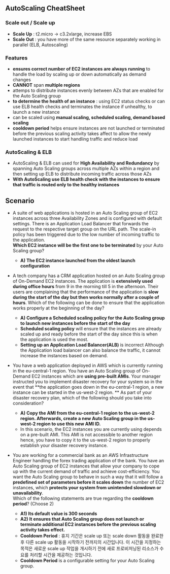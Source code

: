 ## AutoScaling CheatSheet

### Scale out / Scale up
- **Scale Up** : t2.micro -> c3.2xlarge, increase EBS
- **Scale Out** :  you have more of the same resource separately working in parallel (ELB, Autoscaling)

### Features
- **ensures correct number of EC2 instances are always running** to handle the load by scaling up or down automatically as demand changes 
- **CANNOT** span **multiple regions**
- attemps to distribute instances evenly between AZs that are enabled for the Auto Scaling group
- **to determine the health of an instance** : using EC2 status checks or can use ELB health checks and terminates the instance if unhealthy, to launch a new instance 
- can be scaled using **manual scaling, scheduled scaling, demand based scaling**
- **cooldown period** helps ensure instances are not launched or terminated before the previous scaling activity takes affect to allow the newly launched instances to start handling traffic and reduce load 

### AutoScaling & ELB
- AutoScaling & ELB can used for **High Availability and Redundancy** by spanning Auto Scaling groups across multiple AZs within a region and then setting up ELB to distribute incoming traffic across those AZs
- **With AutoScaling use ELB health check with the instances to ensure that traffic is routed only to the healthy instances**

## Scenario
- A suite of web applications is hosted in an Auto Scaling group of EC2 instances across three Availability Zones and is configured with default settings. There is an Application Load Balancer that forwards the request to the respective target group on the URL path. The scale-in policy has been triggered due to the low number of incoming traffic to the application.    
**Which EC2 instance will be the first one to be terminated** by your Auto Scaling group?
  - **A) The EC2 instance launched from the oldest launch configuration**

- A tech company has a CRM application hosted on an Auto Scaling group of On-Demand EC2 instances. The application is **extensively used during office hours** from 9 in the morning till 5 in the afternoon. Their users are complaining that the performance of the application is **slow during the start of the day but then works normally after a couple of hours**. 
Which of the following can be done to ensure that the application works properly at the beginning of the day?
  - **A) Configure a Scheduled scaling policy for the Auto Scaling group to launch new instances before the start of the day**
  - **Scheduled scaling policy** will ensure that the instances are already scaled up and ready before the start of the day since this is when the application is used the most.
  - **Setting up an Application Load Balancer(ALB)** is incorrect Although the Application load balancer can also balance the traffic, it cannot increase the instances based on demand.

- You have a web application deployed in AWS which is currently running in the eu-central-1 region. You have an Auto Scaling group of On-Demand EC2 instances which are **using pre-built AMIs**. Your manager instructed you to implement disaster recovery for your system so in the event that **the application goes down in the eu-central-1 region, a new instance can be started in the us-west-2 region. **
As part of your disaster recovery plan, which of the following should you take into consideration?
  - **A) Copy the AMI from the eu-central-1 region to the us-west-2 region. Afterwards, create a new Auto Scaling group in the us-west-2 region to use this new AMI ID.**
  - In this scenario, the EC2 instances you are currently using depends on a pre-built AMI. This AMI is not accessible to another region hence, you have to copy it to the us-west-2 region to properly establish your disaster recovery instance.

- You are working for a commercial bank as an AWS Infrastructure Engineer handling the forex trading application of the bank. You have an Auto Scaling group of EC2 instances that allow your company to cope up with the current demand of traffic and achieve cost-efficiency. You want the Auto Scaling group to behave in such a way that it will follow a **predefined set of parameters before it scales down** the number of EC2 instances, which **protects your system from unintended slowdown or unavailability**.       
Which of the following statements are true regarding the **cooldown period**? (Choose 2)
  - **A1) Its default value is 300 seconds**
  - **A2) It ensures that Auto Scaling group does not launch or terminate additional EC2 instances before the previous scaling activity takes effect.** 
  - **Cooldown Period** : 휴지 기간은 scale up 또는 scale down 활동을 완료한 후 다른 scale up 활동을 시작하기 전까지의 시간입니다. 이 시간을 지정하는 목적은 새로운 scale up 작업을 개시하기 전에 새로 프로비저닝된 리소스가 수요를 처리할 시간을 제공하는 것입니다.
  - **Cooldown Period** is a configurable setting for your Auto Scaling group.
  
